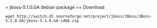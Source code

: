 = jboss-5.1.0.GA debian package
== Download

    wget http://switch.dl.sourceforge.net/project/jboss/JBoss/JBoss-5.1.0.GA/jboss-5.1.0.GA-jdk6.zip
